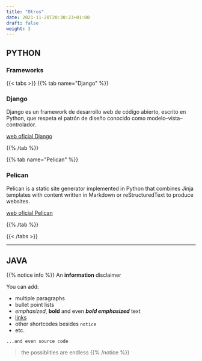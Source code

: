 ```yaml
---
title: "Otros"
date: 2021-11-20T20:30:23+01:00
draft: false
weight: 3
---
```

## PYTHON
### Frameworks 

{{< tabs >}}
{{% tab name="Django" %}}
### Django
Django es un framework de desarrollo web de código abierto, escrito en Python, que respeta el patrón de diseño conocido como modelo–vista–controlador.

[web oficial Django](https://www.djangoproject.com/)

{{% /tab %}}

{{% tab name="Pelican" %}}
### Pelican
Pelican is a static site generator implemented in Python that combines Jinja templates with content written in Markdown or reStructuredText to produce websites.

[web oficial Pelican](https://blog.getpelican.com/)

{{% /tab %}}


{{< /tabs >}}

*****

## JAVA

{{% notice info %}}
An **information** disclaimer

You can add:

- multiple paragraphs
- bullet point lists
- _emphasized_, **bold** and even ***bold emphasized*** text
- [links](https://example.com)
- other shortcodes besides `notice`
- etc.

```plaintext
...and even source code
```

> the possiblities are endless
{{% /notice %}}